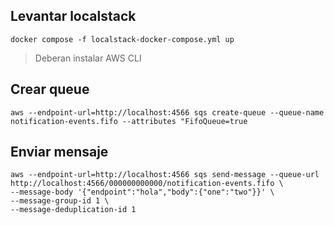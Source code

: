 ## Levantar localstack
```
docker compose -f localstack-docker-compose.yml up
```
> Deberan instalar AWS CLI
## Crear queue
```
aws --endpoint-url=http://localhost:4566 sqs create-queue --queue-name notification-events.fifo --attributes "FifoQueue=true
```       
## Enviar mensaje
```
aws --endpoint-url=http://localhost:4566 sqs send-message --queue-url http://localhost:4566/000000000000/notification-events.fifo \
--message-body '{"endpoint":"hola","body":{"one":"two"}}' \
--message-group-id 1 \
--message-deduplication-id 1
```       